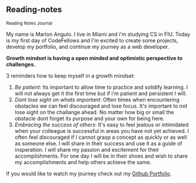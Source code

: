 ## Reading-notes
<sub>Reading Notes Journal</sub>

My name is Marlon Angulo. I live in Miami and i'm studying CS in FIU. Today is my first day of CodeFellows and I'm excited to create some projects, develop my portfolio, and continue my journey as a web developer.

**Growth mindset is having a open minded and optimistic perspective to challenges.**

3 reminders how to keep myself in a growth mindset:
  1. *Be patient*: Its important to allow time to practice and solidify learning. I will not always get it the first time but if i'm patient and persistent I will.
  2. *Dont lose sight on whats important*: Often times when encountering obstacles we can feel discouraged and lose focus. It's important to not lose sight on the challange ahead. No matter how big or small the obstacle dont forget its purpose and your own for being here.
  3. *Embracing the success of others*: It's easy to feel jealous or intimidated when your colleague is successful in areas you have not yet achieved. I often feel discouraged if I cannot grasp a concept as quickly or as well as someone else. I will share in their success and use it as a guide of insperation. I will share my passion and excitement for their accomplishments. For one day I will be in their shoes and wish to share my accomplishments and help others achieve the same.

If you would like to watch my journey check out my [Github Portfolio](github.com/junior033/).

